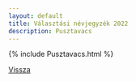 ```yaml
---
layout: default
title: Választási névjegyzék 2022
description: Pusztavacs
---
```


{% include Pusztavacs.html %}

[Vissza](./)